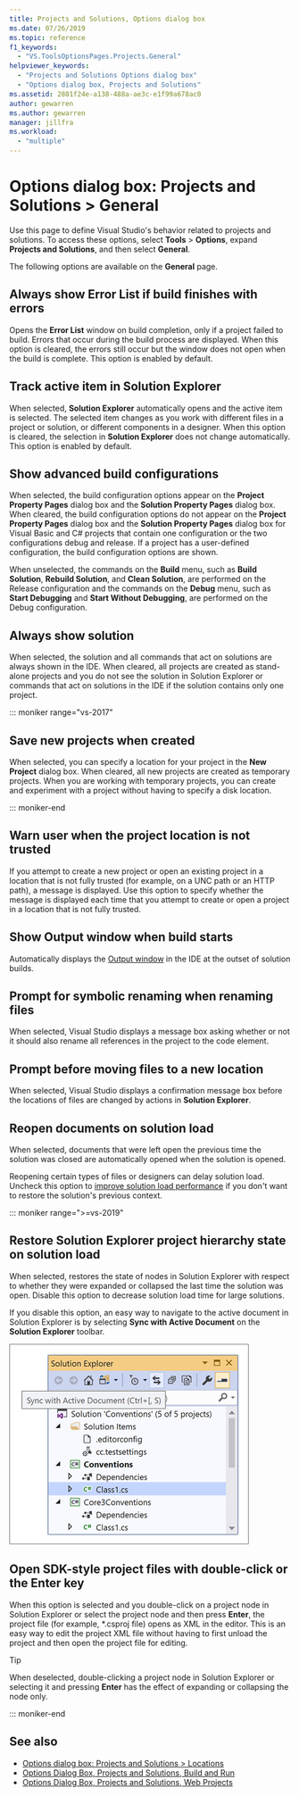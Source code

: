 ```yaml
---
title: Projects and Solutions, Options dialog box
ms.date: 07/26/2019
ms.topic: reference
f1_keywords:
  - "VS.ToolsOptionsPages.Projects.General"
helpviewer_keywords:
  - "Projects and Solutions Options dialog box"
  - "Options dialog box, Projects and Solutions"
ms.assetid: 2801f24e-a138-488a-ae3c-e1f99a678ac0
author: gewarren
ms.author: gewarren
manager: jillfra
ms.workload:
  - "multiple"
---
```

# Options dialog box: Projects and Solutions \> General

Use this page to define Visual Studio's behavior related to projects and solutions. To access these options, select **Tools** > **Options**, expand **Projects and Solutions**, and then select **General**.

The following options are available on the **General** page.

## Always show Error List if build finishes with errors

Opens the **Error List** window on build completion, only if a project failed to build. Errors that occur during the build process are displayed. When this option is cleared, the errors still occur but the window does not open when the build is complete. This option is enabled by default.

## Track active item in Solution Explorer

When selected, **Solution Explorer** automatically opens and the active item is selected. The selected item changes as you work with different files in a project or solution, or different components in a designer. When this option is cleared, the selection in **Solution Explorer** does not change automatically. This option is enabled by default.

## Show advanced build configurations

When selected, the build configuration options appear on the **Project Property Pages** dialog box and the **Solution Property Pages** dialog box. When cleared, the build configuration options do not appear on the **Project Property Pages** dialog box and the **Solution Property Pages** dialog box for Visual Basic and C# projects that contain one configuration or the two configurations debug and release. If a project has a user-defined configuration, the build configuration options are shown.

When unselected, the commands on the **Build** menu, such as **Build Solution**, **Rebuild Solution**, and **Clean Solution**, are performed on the Release configuration and the commands on the **Debug** menu, such as **Start Debugging** and **Start Without Debugging**, are performed on the Debug configuration.

## Always show solution

When selected, the solution and all commands that act on solutions are always shown in the IDE. When cleared, all projects are created as stand-alone projects and you do not see the solution in Solution Explorer or commands that act on solutions in the IDE if the solution contains only one project.

::: moniker range="vs-2017"

## Save new projects when created

When selected, you can specify a location for your project in the **New Project** dialog box. When cleared, all new projects are created as temporary projects. When you are working with temporary projects, you can create and experiment with a project without having to specify a disk location.

::: moniker-end

## Warn user when the project location is not trusted

If you attempt to create a new project or open an existing project in a location that is not fully trusted (for example, on a UNC path or an HTTP path), a message is displayed. Use this option to specify whether the message is displayed each time that you attempt to create or open a project in a location that is not fully trusted.

## Show Output window when build starts

Automatically displays the [Output window](../../ide/reference/output-window.md) in the IDE at the outset of solution builds.

## Prompt for symbolic renaming when renaming files

When selected, Visual Studio displays a message box asking whether or not it should also rename all references in the project to the code element.

## Prompt before moving files to a new location

When selected, Visual Studio displays a confirmation message box before the locations of files are changed by actions in **Solution Explorer**.

## Reopen documents on solution load

When selected, documents that were left open the previous time the solution was closed are automatically opened when the solution is opened.

Reopening certain types of files or designers can delay solution load. Uncheck this option to [improve solution load performance](../../ide/visual-studio-performance-tips-and-tricks.md#disable-automatic-file-restore) if you don't want to restore the solution's previous context.

::: moniker range=">=vs-2019"

## Restore Solution Explorer project hierarchy state on solution load

When selected, restores the state of nodes in Solution Explorer with respect to whether they were expanded or collapsed the last time the solution was open. Disable this option to decrease solution load time for large solutions.

If you disable this option, an easy way to navigate to the active document in Solution Explorer is by selecting **Sync with Active Document** on the **Solution Explorer** toolbar.

![Sync with active document in Solution Explorer](media/sync-active-document.png)

## Open SDK-style project files with double-click or the Enter key

When this option is selected and you double-click on a project node in Solution Explorer or select the project node and then press **Enter**, the project file (for example, \*.csproj file) opens as XML in the editor. This is an easy way to edit the project XML file without having to first unload the project and then open the project file for editing.

> [!TIP]
> When deselected, double-clicking a project node in Solution Explorer or selecting it and pressing **Enter** has the effect of expanding or collapsing the node only.

::: moniker-end

## See also

- [Options dialog box: Projects and Solutions \> Locations](projects-solutions-locations-options.md)
- [Options Dialog Box, Projects and Solutions, Build and Run](../../ide/reference/options-dialog-box-projects-and-solutions-build-and-run.md)
- [Options Dialog Box, Projects and Solutions, Web Projects](../../ide/reference/options-dialog-box-projects-and-solutions-web-projects.md)
